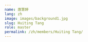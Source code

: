 ```yaml
---
name: 唐慧婷
lang: zh
image: images/background1.jpg
slug: Huiting Tang
role: master
permalink: /zh/members/Huiting Tang/
---
```

